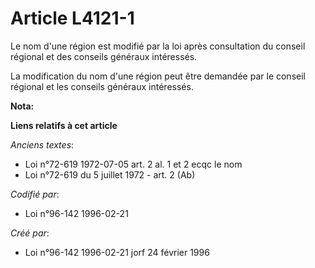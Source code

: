 # Article L4121-1

Le nom d'une région est modifié par la loi après consultation du conseil régional et des conseils généraux intéressés.

La modification du nom d'une région peut être demandée par le conseil régional et les conseils généraux intéressés.

**Nota:**



**Liens relatifs à cet article**

_Anciens textes_:

  - Loi n°72-619 1972-07-05 art. 2 al. 1 et 2 ecqc le nom
  - Loi n°72-619 du 5 juillet 1972 - art. 2 (Ab)

_Codifié par_:

  - Loi n°96-142 1996-02-21

_Créé par_:

  - Loi n°96-142 1996-02-21 jorf 24 février 1996
